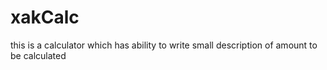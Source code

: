 # xakCalc
this is a calculator which has ability to write small description of amount to be calculated
